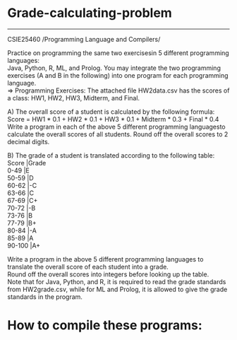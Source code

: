 # Grade-calculating-problem  
---
CSIE25460 /Programming Language and Compilers/  

Practice on programming the same two exercisesin 5 different programming languages:  
Java, Python, R, ML, and Prolog. You may integrate the two programming exercises (A and B in the following) into one program for each programming language.  
=> Programming Exercises: The attached file HW2data.csv has the scores of  
a class: HW1, HW2, HW3, Midterm, and Final.  

A) The overall score of a student is calculated by the following formula:  
Score = HW1 * 0.1 + HW2 * 0.1 + HW3 * 0.1 + Midterm * 0.3 + Final * 0.4  
Write a program in each of the above 5 different programming languagesto calculate the overall scores of all students. Round off the overall scores to 2 decimal digits.  

B) The grade of a student is translated according to the following table:  
Score  |Grade  
0-49   |E  
50-59  |D  
60-62  |-C  
63-66  |C  
67-69  |C+  
70-72  |-B  
73-76  |B  
77-79  |B+  
80-84  |-A  
85-89  |A  
90-100 |A+  

Write a program in the above 5 different programming languages to translate the overall score of each student into a grade.  
Round off the overall scores into integers before looking up the table.  
Note that for Java, Python, and R, it is required to read the grade standards from HW2grade.csv, while for ML and Prolog, it is allowed to give the grade standards in the program.  
# How to compile these programs: 
